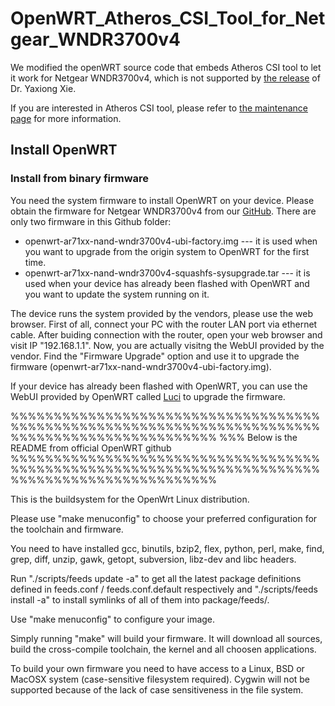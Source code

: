 # OpenWRT_Atheros_CSI_Tool_for_Netgear_WNDR3700v4
We modified the openWRT source code that embeds Atheros CSI tool to let it work for Netgear WNDR3700v4, which is not supported by [the release](https://github.com/xieyaxiongfly/Atheros_CSI_tool_OpenWRT_src) of Dr. Yaxiong Xie.

If you are interested in Atheros CSI tool, please refer to [the maintenance page](http://pdcc.ntu.edu.sg/wands/Atheros/) for more information.

## Install OpenWRT
### Install from binary firmware
You need the system firmware to install OpenWRT on your device. Please obtain the firmware for Netgear WNDR3700v4 from our [GitHub](). There are only two firmware in this Github folder:
* openwrt-ar71xx-nand-wndr3700v4-ubi-factory.img --- it is used when you want to upgrade from the origin system to OpenWRT for the first time.
* openwrt-ar71xx-nand-wndr3700v4-squashfs-sysupgrade.tar --- it is used when your device has already been flashed with OpenWRT and you want to update the system running on it.

The device runs the system provided by the vendors, please use the web browser. First of all, connect your PC with the router LAN port via ethernet cable. After buiding connection with the router, open your web browser and visit IP "192.168.1.1". Now, you are actually visitng the WebUI provided by the vendor. Find the "Firmware Upgrade" option and use it to upgrade the firmware (openwrt-ar71xx-nand-wndr3700v4-ubi-factory.img).

If your device has already been flashed with OpenWRT, you can use the WebUI provided by OpenWRT called [Luci](https://wiki.openwrt.org/doc/techref/luci) to upgrade the firmware.



%%%%%%%%%%%%%%%%%%%%%%%%%%%%%%%%%%%%%%%%%%%%%%%%%%%%%%%%%%%%%%%%%%%%%%%%%%%%%%%%%%%%%%%%%%%%%%%%
%%% Below is the README from official OpenWRT github
%%%%%%%%%%%%%%%%%%%%%%%%%%%%%%%%%%%%%%%%%%%%%%%%%%%%%%%%%%%%%%%%%%%%%%%%%%%%%%%%%%%%%%%%%%%%%%%%

This is the buildsystem for the OpenWrt Linux distribution.

Please use "make menuconfig" to choose your preferred
configuration for the toolchain and firmware.

You need to have installed gcc, binutils, bzip2, flex, python, perl, make,
find, grep, diff, unzip, gawk, getopt, subversion, libz-dev and libc headers.

Run "./scripts/feeds update -a" to get all the latest package definitions
defined in feeds.conf / feeds.conf.default respectively
and "./scripts/feeds install -a" to install symlinks of all of them into
package/feeds/.

Use "make menuconfig" to configure your image.

Simply running "make" will build your firmware.
It will download all sources, build the cross-compile toolchain,
the kernel and all choosen applications.

To build your own firmware you need to have access to a Linux, BSD or MacOSX system
(case-sensitive filesystem required). Cygwin will not be supported because of
the lack of case sensitiveness in the file system.
